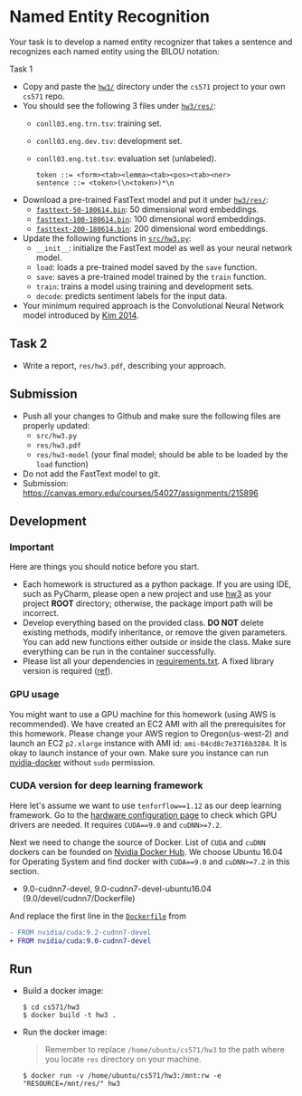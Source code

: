 Named Entity Recognition
=====

Your task is to develop a named entity recognizer that takes a sentence and recognizes each named entity using the BILOU notation:

 Task 1

* Copy and paste the [`hw3/`](.) directory under the `cs571` project to your own `cs571` repo.
* You should see the following 3 files under [`hw3/res/`](res):
  * `conll03.eng.trn.tsv`: training set.
  * `conll03.eng.dev.tsv`: development set.
  * `conll03.eng.tst.tsv`: evaluation set (unlabeled).

    ```
    token ::= <form><tab><lemma><tab><pos><tab><ner>
    sentence ::= <token>(\n<token>)*\n
    ```
* Download a pre-trained FastText model and put it under [`hw3/res/`](res):
  * [`fasttext-50-180614.bin`](https://s3.amazonaws.com/elit-public/resources/embedding/fasttext-50-180614.bin): 50 dimensional word embeddings.
  * [`fasttext-100-180614.bin`](https://s3.amazonaws.com/elit-public/resources/embedding/fasttext-100-180614.bin): 100 dimensional word embeddings.
  * [`fasttext-200-180614.bin`](https://s3.amazonaws.com/elit-public/resources/embedding/fasttext-200-180614.bin): 200 dimensional word embeddings.
* Update the following functions in [`src/hw3.py`](src/hw3.py):
  * `__init__`: initialize the FastText model as well as your neural network model.
  * `load`: loads a pre-trained model saved by the `save` function.
  * `save`: saves a pre-trained model trained by the `train` function.
  * `train`: trains a model using training and development sets.
  * `decode`: predicts sentiment labels for the input data.
* Your minimum required approach is the Convolutional Neural Network model introduced by [Kim 2014](https://www.aclweb.org/anthology/D14-1181).


## Task 2

* Write a report, `res/hw3.pdf`, describing your approach.


## Submission

* Push all your changes to Github and make sure the following files are properly updated:
  * `src/hw3.py`
  * `res/hw3.pdf`
  * `res/hw3-model` (your final model; should be able to be loaded by the `load` function)
* Do not add the FastText model to git.
* Submission: https://canvas.emory.edu/courses/54027/assignments/215896


## Development

### Important

Here are things you should notice before you start.

* Each homework is structured as a python package. If you are using IDE, such as PyCharm, please open a new project and use [hw3](.) as your project **ROOT** directory; otherwise, the package import path will be incorrect. 
* Develop everything based on the provided class. **DO NOT** delete existing methods, modify inheritance, or remove the given parameters. You can add new functions either outside or inside the class. Make sure everything can be run in the container successfully. 
* Please list all your dependencies in [requirements.txt](requirements.txt). A fixed library version is required ([ref](https://pip.readthedocs.io/en/1.1/requirements.html)).

### GPU usage

You might want to use a GPU machine for this homework (using AWS is recommended).
We have created an EC2 AMI with all the prerequisites for this homework.
Please change your AWS region to Oregon(us-west-2) and launch an EC2 `p2.xlarge` instance with AMI id:  `ami-04cd8c7e3716b3284`.
It is okay to launch instance of your own.
Make sure you instance can run [nvidia-docker](https://github.com/NVIDIA/nvidia-docker) without `sudo` permission.

### CUDA version for deep learning framework

Here let's assume we want to use `tenforflow==1.12` as our deep learning framework. Go to the [hardware configuration page](https://www.tensorflow.org/install/gpu) to check which GPU drivers are needed. It requires `CUDA==9.0` and `cuDNN>=7.2`.    

Next we need to change the source of Docker. List of `CUDA` and `cuDNN` dockers can be founded on [Nvidia Docker Hub](https://hub.docker.com/r/nvidia/cuda/). We choose Ubuntu 16.04 for Operating System and find 
docker with `CUDA==9.0` and `cuDNN>=7.2` in this section. 

- 9.0-cudnn7-devel, 9.0-cudnn7-devel-ubuntu16.04 (9.0/devel/cudnn7/Dockerfile)

And replace the first line in the [`Dockerfile`](Dockerfile) from

```diff
- FROM nvidia/cuda:9.2-cudnn7-devel
+ FROM nvidia/cuda:9.0-cudnn7-devel
```


## Run

* Build a docker image:
  ```
  $ cd cs571/hw3
  $ docker build -t hw3 .
  ```
* Run the docker image:
  > Remember to replace `/home/ubuntu/cs571/hw3` to the path where you locate `res` directory on your machine.
  ```
  $ docker run -v /home/ubuntu/cs571/hw3:/mnt:rw -e "RESOURCE=/mnt/res/" hw3
  ```

